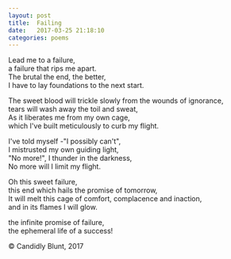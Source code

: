```yaml
---
layout: post
title:  Failing
date:   2017-03-25 21:18:10
categories: poems
---
```


Lead me to a failure, <br/>
a failure that rips me apart. <br/>
The brutal the end, the better, <br/>
I have to lay foundations to the next start.<br/>


The sweet blood will trickle slowly from the wounds of ignorance,<br/>
tears will wash away the toil and sweat,<br/>
As it liberates me from my own cage,<br/>
which I've built meticulously to curb my flight.<br/>

I've told myself -"I possibly can't",<br/>
I mistrusted my own guiding light,<br/>
"No more!", I thunder in the darkness,<br/>
No more will I limit my flight.<br/>

Oh this sweet failure,<br/>
this end which hails the promise of tomorrow,<br/>
It will melt this cage of comfort, complacence and inaction,<br/>
and in its flames I will glow.<br/>



the infinite promise of failure,<br/>
the ephemeral life of a success!<br/>

&copy; Candidly Blunt, 2017
